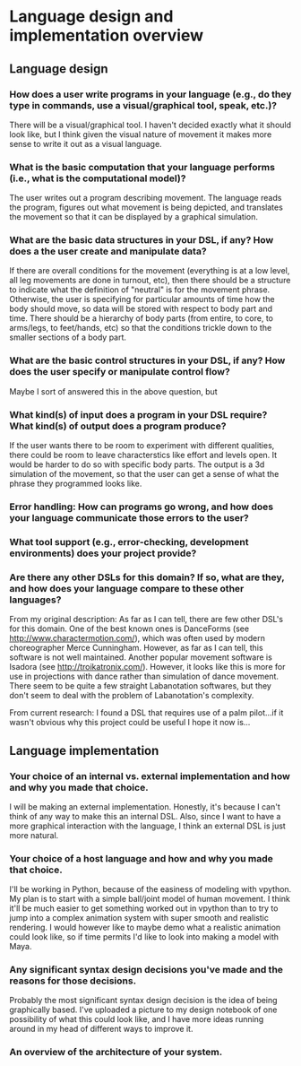 # Language design and implementation overview

## Language design

### How does a user write programs in your language (e.g., do they type in commands, use a visual/graphical tool, speak, etc.)?

There will be a visual/graphical tool. I haven't decided exactly what it should look like, but I think given the visual nature of movement it makes more sense to write it out as a visual language.

### What is the basic computation that your language performs (i.e., what is the computational model)?

The user writes out a program describing movement. The language reads the program, figures out what movement is being depicted, and translates the movement so that it can be displayed by a graphical simulation.

### What are the basic data structures in your DSL, if any? How does a the user create and manipulate data?

If there are overall conditions for the movement (everything is at a low level, all leg movements are done in turnout, etc), then there should be a structure to indicate what the definition of "neutral" is for the movement phrase. Otherwise, the user is specifying for particular amounts of time how the body should move, so data will be stored with respect to body part and time. There should be a hierarchy of body parts (from entire, to core, to arms/legs, to feet/hands, etc) so that the conditions trickle down to the smaller sections of a body part.

### What are the basic control structures in your DSL, if any? How does the user specify or manipulate control flow?

Maybe I sort of answered this in the above question, but 

### What kind(s) of input does a program in your DSL require? What kind(s) of output does a program produce?

If the user wants there to be room to experiment with different qualities, there could be room to leave characterstics like effort and levels open. It would be harder to do so with specific body parts. The output is a 3d simulation of the movement, so that the user can get a sense of what the phrase they programmed looks like.

### Error handling: How can programs go wrong, and how does your language communicate those errors to the user?



### What tool support (e.g., error-checking, development environments) does your project provide?

### Are there any other DSLs for this domain? If so, what are they, and how does your language compare to these other languages?

From my original description: As far as I can tell, there are few other DSL's for this domain. One of the best known ones is DanceForms (see http://www.charactermotion.com/), which was often used by modern choreographer Merce Cunningham. However, as far as I can tell, this software is not well maintained. Another popular movement software is Isadora (see http://troikatronix.com/). However, it looks like this is more for use in projections with dance rather than simulation of dance movement. There seem to be quite a few straight Labanotation softwares, but they don't seem to deal with the problem of Labanotation's complexity. 

From current research: I found a DSL that requires use of a palm pilot...if it wasn't obvious why this project could be useful I hope it now is...

## Language implementation

### Your choice of an internal vs. external implementation and how and why you made that choice.

I will be making an external implementation. Honestly, it's because I can't think of any way to make this an internal DSL. Also, since I want to have a more graphical interaction with the language, I think an external DSL is just more natural.

### Your choice of a host language and how and why you made that choice.

I'll be working in Python, because of the easiness of modeling with vpython. My plan is to start with a simple ball/joint model of human movement. I think it'll be much easier to get something worked out in vpython than to try to jump into a complex animation system with super smooth and realistic rendering. I would however like to maybe demo what a realistic animation could look like, so if time permits I'd like to look into making a model with Maya. 

### Any significant syntax design decisions you've made and the reasons for those decisions.

Probably the most significant syntax design decision is the idea of being graphically based. I've uploaded a picture to my design notebook of one possibility of what this could look like, and I have more ideas running around in my head of different ways to improve it.

### An overview of the architecture of your system.


